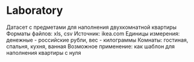 # Laboratory
Датасет с предметами для наполнения двухкомнатной квартиры
Форматы файлов: xls, csv
Источник: ikea.com
Единицы измерения: денежные - российские рубли, вес - килограммы
Комнаты: гостиная, спальня, кухня, ванная
Возможное применение: как шаблон для наполнения квартиры с нуля
